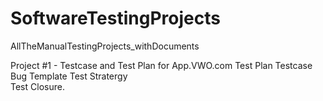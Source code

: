 # SoftwareTestingProjects
AllTheManualTestingProjects_withDocuments


Project #1 - Testcase and Test Plan for App.VWO.com
Test Plan
Testcase
Bug Template
Test Stratergy   
Test Closure.
